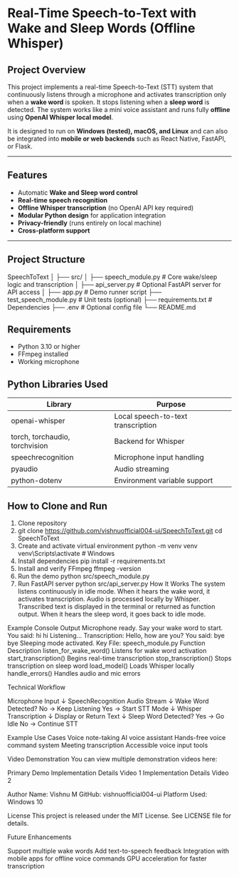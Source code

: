 # Real-Time Speech-to-Text with Wake and Sleep Words (Offline Whisper)

## Project Overview
This project implements a real-time Speech-to-Text (STT) system that continuously listens through a microphone and activates transcription only when a **wake word** is spoken. It stops listening when a **sleep word** is detected. The system works like a mini voice assistant and runs fully **offline** using **OpenAI Whisper local model**.

It is designed to run on **Windows (tested), macOS, and Linux** and can also be integrated into **mobile or web backends** such as React Native, FastAPI, or Flask.

---

## Features
- Automatic **Wake and Sleep word control**
- **Real-time speech recognition**
- **Offline Whisper transcription** (no OpenAI API key required)
- **Modular Python design** for application integration
- **Privacy-friendly** (runs entirely on local machine)
- **Cross-platform support**

---

## Project Structure
SpeechToText
│
├── src/
│ ├── speech_module.py # Core wake/sleep logic and transcription
│ ├── api_server.py # Optional FastAPI server for API access
│
├── app.py # Demo runner script
├── test_speech_module.py # Unit tests (optional)
├── requirements.txt # Dependencies
├── .env # Optional config file
└── README.md

## Requirements
- Python 3.10 or higher
- FFmpeg installed
- Working microphone
  
## Python Libraries Used
| Library | Purpose |
|---------|---------|
| openai-whisper | Local speech-to-text transcription |
| torch, torchaudio, torchvision | Backend for Whisper |
| speechrecognition | Microphone input handling |
| pyaudio | Audio streaming |
| python-dotenv | Environment variable support |

## How to Clone and Run

1. Clone repository
2. git clone https://github.com/vishnuofficial004-ui/SpeechToText.git
   cd SpeechToText
3. Create and activate virtual environment
   python -m venv venv
   venv\Scripts\activate        # Windows
4. Install dependencies
   pip install -r requirements.txt
5. Install and verify FFmpeg
   ffmpeg -version
6. Run the demo
   python src/speech_module.py
7. Run FastAPI server
   python src/api_server.py
How It Works
   The system listens continuously in idle mode.
   When it hears the wake word, it activates transcription.
   Audio is processed locally by Whisper.
   Transcribed text is displayed in the terminal or returned as function output.
   When it hears the sleep word, it goes back to idle mode.

Example Console Output
Microphone ready. Say your wake word to start.
You said: hi hi
Listening...
Transcription: Hello, how are you?
You said: bye bye
Sleeping mode activated.
Key File: speech_module.py
Function	Description
listen_for_wake_word()	Listens for wake word activation
start_transcription()	Begins real-time transcription
stop_transcription()	Stops transcription on sleep word
load_model()	Loads Whisper locally
handle_errors()	Handles audio and mic errors

Technical Workflow

Microphone Input
        ↓
SpeechRecognition Audio Stream
        ↓
Wake Word Detected?
    No → Keep Listening
    Yes → Start STT Mode
                ↓
       Whisper Transcription
                ↓
      Display or Return Text
                ↓
Sleep Word Detected?
    Yes → Go Idle
    No  → Continue STT

Example Use Cases
  Voice note-taking
  AI voice assistant
  Hands-free voice command system
  Meeting transcription
  Accessible voice input tools

Video Demonstration
You can view multiple demonstration videos here:

 Primary Demo
 Implementation Details Video 1
 Implementation Details Video 2

Author
Name: Vishnu M
GitHub: vishnuofficial004-ui
Platform Used: Windows 10

License
This project is released under the MIT License. See LICENSE file for details.

Future Enhancements

 Support multiple wake words
 Add text-to-speech feedback
 Integration with mobile apps for offline voice commands
 GPU acceleration for faster transcription

